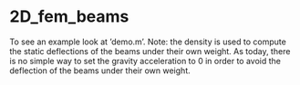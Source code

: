 # 2D_fem_beams

To see an example look at ’demo.m’.
Note: the density is used to compute the static deflections of the beams under their own weight.
As today, there is no simple way to set the gravity acceleration to 0 in order to avoid the deflection of the beams under their own weight.
